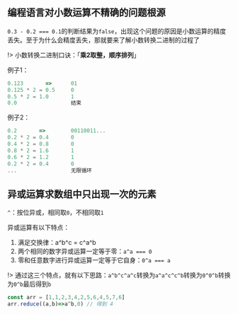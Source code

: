 ## 编程语言对小数运算不精确的问题根源

`0.3 - 0.2 === 0.1`的判断结果为`false`，出现这个问题的原因是小数运算的精度丢失。至于为什么会精度丢失，那就要来了解小数转换二进制的过程了

!> 小数转换二进制口诀：「**乘2取整，顺序排列**」

例子1：
```js
0.123       =>      01
0.125 * 2 = 0.5     0
0.5 * 2 = 1.0       1
0.0                 结束
```

例子2：
```js
0.2       =>        00110011...
0.2 * 2 = 0.4       0
0.4 * 2 = 0.8       0
0.8 * 2 = 1.6       1
0.6 * 2 = 1.2       1
0.2 * 2 = 0.4       0
...                 无限循环
```

## 异或运算求数组中只出现一次的元素

`^`：按位异或，相同取`0`，不相同取`1`

异或运算有以下特点：
1. 满足交换律：a^b^c = c^a^b
2. 两个相同的数字异或运算一定等于零：`a^a === 0`
3. 零和任意数字进行异或运算一定等于它自身：`0^a === a`

!> 通过这三个特点，就有以下思路：`a^b^c^a^c`转换为`a^a^c^c^b`转换为`0^0^b`转换为`0^b`最后得到`b`

```js
const arr = [1,1,2,3,4,2,5,6,4,5,7,6]
arr.reduce((a,b)=>a^b,0) // 得到 4
```
